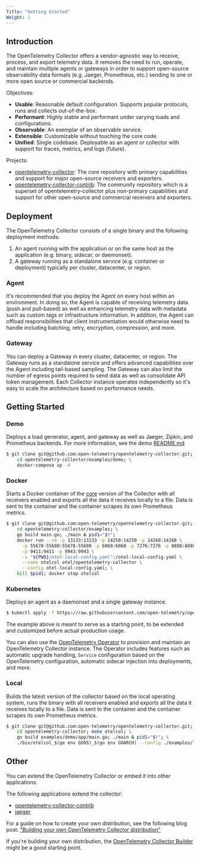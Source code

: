 ```yaml
---
Title: "Getting Started"
Weight: 1
---
```


## Introduction

The OpenTelemetry Collector offers a vendor-agnostic way to
receive, process, and export telemetry data. It removes the need to run,
operate, and maintain multiple agents or gateways in order to support
open-source observability data formats (e.g. Jaeger, Prometheus, etc.) sending
to one or more open source or commercial backends.

Objectives:

- **Usable**: Reasonable default configuration. Supports popular protocols, runs and collects out-of-the-box.
- **Performant**: Highly stable and performant under varying loads and configurations.
- **Observable**: An exemplar of an observable service.
- **Extensible**: Customizable without touching the core code.
- **Unified**: Single codebase. Deployable as an agent or collector with support for traces, metrics, and logs (future).

Projects:

- [opentelemetry-collector](https://github.com/open-telemetry/opentelemetry-collector):
  The core repository with primary capabilities and support for major
  open-source receivers and exporters.
- [opentelemetry-collector-contrib](https://github.com/open-telemetry/opentelemetry-collector-contrib):
  The community repository which is a superset of opentelemetry-collector plus
  non-primary capabilities and support for other open-source and commercial
  receivers and exporters.

## Deployment

The OpenTelemetry Collector consists of a single binary and the following deployment methods:

1. An agent running with the application or on the same host as the application
(e.g. binary, sidecar, or daemonset).
2. A gateway running as a standalone service (e.g. container or deployment)
typically per cluster, datacenter, or region.

### Agent

It's recommended that you deploy the Agent on every host within an environment. In
doing so, the Agent is capable of receiving telemetry data (push and pull-based)
as well as enhancing telemetry data with metadata such as custom tags or
infrastructure information. In addition, the Agent can offload responsibilities
that client instrumentation would otherwise need to handle including batching,
retry, encryption, compression, and more.

### Gateway

You can deploy a Gateway in every cluster, datacenter, or region.
The Gateway runs as a standalone service and offers advanced capabilities
over the Agent including tail-based sampling. The Gateway can also
limit the number of egress points required to send data as well as consolidate
API token management. Each Collector instance operates independently so it's
easy to scale the architecture based on performance needs.

## Getting Started

### Demo

Deploys a load generator, agent, and gateway as well as Jaeger, Zipkin, and
Prometheus backends. For more information, see the demo
[README.md](https://github.com/open-telemetry/opentelemetry-collector/tree/master/examples/demo)

```bash
$ git clone git@github.com:open-telemetry/opentelemetry-collector.git; \
    cd opentelemetry-collector/examples/demo; \
    docker-compose up -d
```

### Docker

Starts a Docker container of the
[core](https://github.com/open-telemetry/opentelemetry-collector)
version of the Collector with all receivers enabled and exports all the data it
receives locally to a file. Data is sent to the container and the container
scrapes its own Prometheus metrics.

```bash
$ git clone git@github.com:open-telemetry/opentelemetry-collector.git; \
    cd opentelemetry-collector/examples; \
    go build main.go; ./main & pid1="$!";
    docker run --rm -p 13133:13133 -p 14250:14250 -p 14268:14268 \
      -p 55678-55680:55678-55680 -p 6060:6060 -p 7276:7276 -p 8888:8888 \
      -p 9411:9411 -p 9943:9943 \
      -v "${PWD}/otel-local-config.yaml":/otel-local-config.yaml \
      --name otelcol otel/opentelemetry-collector \
      --config otel-local-config.yaml; \
    kill $pid1; docker stop otelcol
```

### Kubernetes

Deploys an agent as a daemonset and a single gateway instance.

```bash
$ kubectl apply -f https://raw.githubusercontent.com/open-telemetry/opentelemetry-collector/master/examples/k8s/otel-config.yaml
```

The example above is meant to serve as a starting point, to be extended and
customized before actual production usage.

You can also use the [OpenTelemetry
Operator](https://github.com/open-telemetry/opentelemetry-operator) to provision and maintain
an OpenTelemetry Collector instance. The Operator includes
features such as automatic upgrade handling, `Service` configuration based on
the OpenTelemetry configuration, automatic sidecar injection into deployments,
and more.

### Local

Builds the latest version of the collector based on the local operating system,
runs the binary with all receivers enabled and exports all the data it receives
locally to a file. Data is sent to the container and the container scrapes its own
Prometheus metrics.

```bash
$ git clone git@github.com:open-telemetry/opentelemetry-collector.git; \
    cd opentelemetry-collector; make otelcol; \
    go build examples/demo/app/main.go; ./main & pid1="$!"; \
    ./bin/otelcol_$(go env GOOS)_$(go env GOARCH) --config ./examples/local/otel-config.yaml; kill $pid1
```

## Other

You can extend the OpenTelemetry Collector or embed it into other applications.

The following applications extend the collector:

- [opentelemetry-collector-contrib](https://github.com/open-telemetry/opentelemetry-collector-contrib)
- [jaeger](https://github.com/jaegertracing/jaeger/tree/master/cmd/opentelemetry)

For a guide on how to create your own distribution, see the following blog post:
["Building your own OpenTelemetry Collector distribution"](https://medium.com/p/42337e994b63)

If you're building your own distribution, the [OpenTelemetry Collector
Builder](https://github.com/observatorium/opentelemetry-collector-builder)
might be a good starting point.
